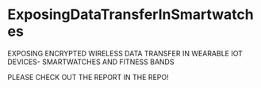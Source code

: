 # ExposingDataTransferInSmartwatches
EXPOSING ENCRYPTED WIRELESS DATA TRANSFER IN WEARABLE IOT DEVICES- SMARTWATCHES AND FITNESS BANDS 

PLEASE CHECK OUT THE REPORT IN THE REPO!
